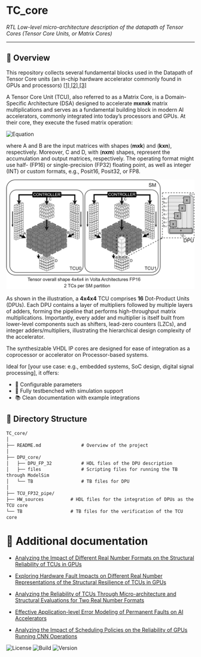 #  TC_core

*RTL Low-level micro-architecture description of the datapath of Tensor Cores (Tensor Core Units, or Matrix Cores)*

---

## 🧩 Overview

This repository collects several fundamental blocks used in the Datapath of Tensor Core units (an in-chip hardware accelerator commonly found in GPUs and processors) [ [1] ](https://www.computer.org/csdl/proceedings-article/ispass/2019/08695642/19wBevIF5T2) [ [2] ](https://patents.google.com/patent/US10338919B2/en) [ [3] ](https://ieeexplore.ieee.org/abstract/document/9007413)

A Tensor Core Unit (TCU), also referred to as a Matrix Core, is a Domain-Specific Architecture (DSA) designed to accelerate **mxnxk** matrix multiplications and serves as a fundamental building block in modern AI accelerators, commonly integrated into today’s processors and GPUs. At their core, they execute the fused matrix operation:

![Equation](https://latex.codecogs.com/svg.image?&space;D=A\times&space;B&plus;C)


where A and B are the input matrices with shapes (**mxk**) and (**kxn**), respectively. Moreover, C and D, with (**nxm**) shapes, represent the accumulation and output matrices, respectively. The operating format might use half- (FP16) or single-precision (FP32) floating point, as well as integer (INT) or custom formats, e.g., Posit16, Posit32, or FP8.


![Alt text](images/TCU_general_shape_4x4x4.png)

As shown in the illustration, a **4x4x4** TCU comprises **16** Dot-Product Units (DPUs). Each DPU contains a layer of multipliers followed by multiple layers of adders, forming the pipeline that performs high-throughput matrix multiplications. 
Importantly, every adder and multiplier is itself built from lower-level components such as shifters, lead-zero counters (LZCs), and integer adders/multipliers, illustrating the hierarchical design complexity of the accelerator.

The synthesizable VHDL IP cores are designed for ease of integration as a coprocessor or accelerator on Processor-based systems.

Ideal for [your use case: e.g., embedded systems, SoC design, digital signal processing], it offers:

<!--- ✅ Standards-compliant design ([e.g., AXI4-Lite, AMBA, Wishbone]) -->
- 🔧 Configurable parameters
- 🧪 Fully testbenched with simulation support
- 📚 Clean documentation with example integrations


## 📁 Directory Structure


    TC_core/
    │
    ├── README.md               # Overview of the project
    │
    ├── DPU_core/
    │   ├── DPU_FP_32           # HDL files of the DPU description
    │   ├── files               # Scripting files for running the TB through ModelSim
    │   └── TB                  # TB files for DPU
    │
    ├── TCU_FP32_pipe/
    ├── HW_sources          # HDL files for the integration of DPUs as the TCU core
    └── TB                  # TB files for the verification of the TCU core


# 🎲 Additional documentation

- [Analyzing the Impact of Different Real Number Formats on the Structural Reliability of TCUs in GPUs](https://ieeexplore.ieee.org/document/10321881)

- [Exploring Hardware Fault Impacts on Different Real Number Representations of the Structural Resilience of TCUs in GPUs](https://www.mdpi.com/2079-9292/13/3/578)
  
- [Analyzing the Reliability of TCUs Through Micro-architecture and Structural Evaluations for Two Real Number Formats](https://link.springer.com/chapter/10.1007/978-3-031-70947-0_8)

- [Effective Application-level Error Modeling of Permanent Faults on AI Accelerators](https://ieeexplore.ieee.org/abstract/document/10616087)

- [Analyzing the Impact of Scheduling Policies on the Reliability of GPUs Running CNN Operations](https://ieeexplore.ieee.org/abstract/document/10538940)




![License](https://img.shields.io/github/license/your-username/your-repo-name)
![Build](https://img.shields.io/github/actions/workflow/status/your-username/your-repo-name/ci.yml)
![Version](https://img.shields.io/github/v/release/your-username/your-repo-name)









